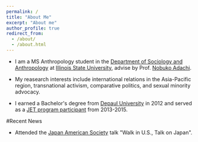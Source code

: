 ```yaml
---
permalink: /
title: "About Me"
excerpt: "About me"
author_profile: true
redirect_from: 
  - /about/
  - /about.html
---
```



* I am a MS Anthropology student in the <a href ="https://soa.illinoisstate.edu/" target=" ">Department of Sociology and Anthropology</a> at <a href="https://www.illinoisstate.edu/" target=" ">Illinois State University</a>, advise by Prof. <a href="https://soa.illinoisstate.edu/faculty_staff/profile.php?ulid=nadachi#fs-tabs-accord1" target=" ">Nobuko Adachi</a>. 

* My reasearch interests include international relations in the Asia-Pacific region, transnational activism, comparative politics, and sexual minority advocacy. 

* I earned a Bachelor's degree from <a href="https://www.depaul.edu/Pages/default.aspx" target=" ">Depaul University</a> in 2012 and served as a <a href ="https://jetprogramusa.org/" target=" ">JET program participant</a> from 2013-2015. 


#Recent News

* Attended the <a href="https://jaschicago.org/" target=" ">Japan American Society</a> talk "Walk in U.S., Talk on Japan".
